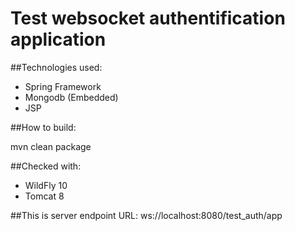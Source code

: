 # Test websocket authentification application

##Technologies used:
- Spring Framework
- Mongodb (Embedded)
- JSP

##How to build:

mvn clean package

##Checked with:
- WildFly 10
- Tomcat 8

##This is server endpoint URL:
ws://localhost:8080/test_auth/app
